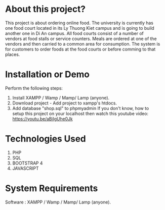# About this project?
This project is about ordering online food. The university is currently has one food court located in its Ly Thuong Kiet campus and is going to build another
one in Di An campus. All food courts consist of a number of vendors at food stalls or service counters. Meals are
ordered at one of the vendors and then carried to a common area for consumption.
The system is for customers to order foods at the food courts or before comming to that places.

# Installation or Demo
Perform the following steps:
1. Install XAMPP / Wamp / Mamp/ Lamp (anyone).
2. Download project - Add project to xampp's htdocs.
3. Add database "shop.sql" to phpmyadmin
If you don't know, how to setup this project on your localhost then watch this youtube video:
https://youtu.be/aBiIgUhe0Jk

# Technologies Used
1. PHP
2. SQL
3. BOOTSTRAP 4
4. JAVASCRIPT

# System Requirements
Software   :  XAMPP / Wamp / Mamp/ Lamp (anyone).
